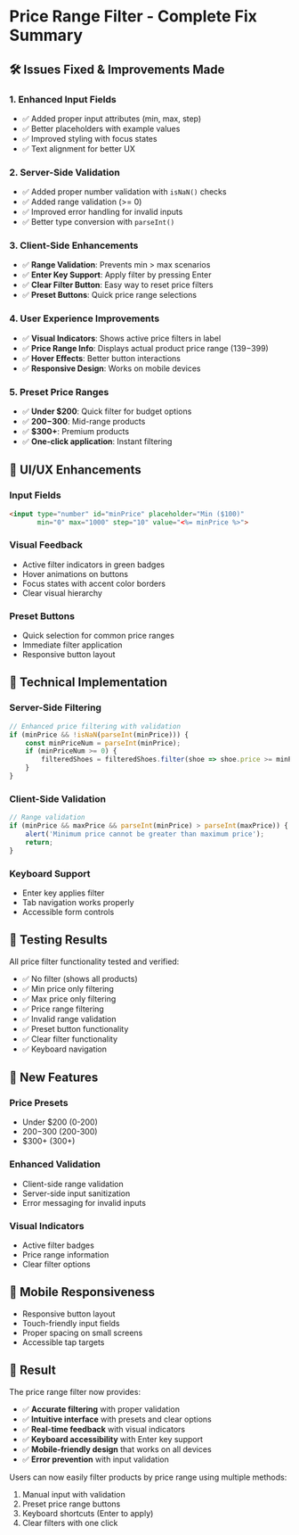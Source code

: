 # Price Range Filter - Complete Fix Summary

## 🛠️ Issues Fixed & Improvements Made

### 1. **Enhanced Input Fields**
- ✅ Added proper input attributes (min, max, step)
- ✅ Better placeholders with example values
- ✅ Improved styling with focus states
- ✅ Text alignment for better UX

### 2. **Server-Side Validation**
- ✅ Added proper number validation with `isNaN()` checks
- ✅ Added range validation (>= 0)
- ✅ Improved error handling for invalid inputs
- ✅ Better type conversion with `parseInt()`

### 3. **Client-Side Enhancements**
- ✅ **Range Validation**: Prevents min > max scenarios
- ✅ **Enter Key Support**: Apply filter by pressing Enter
- ✅ **Clear Filter Button**: Easy way to reset price filters
- ✅ **Preset Buttons**: Quick price range selections

### 4. **User Experience Improvements**
- ✅ **Visual Indicators**: Shows active price filters in label
- ✅ **Price Range Info**: Displays actual product price range ($139-$399)
- ✅ **Hover Effects**: Better button interactions
- ✅ **Responsive Design**: Works on mobile devices

### 5. **Preset Price Ranges**
- ✅ **Under $200**: Quick filter for budget options
- ✅ **$200-$300**: Mid-range products
- ✅ **$300+**: Premium products
- ✅ **One-click application**: Instant filtering

## 🎨 UI/UX Enhancements

### **Input Fields**
```html
<input type="number" id="minPrice" placeholder="Min ($100)" 
       min="0" max="1000" step="10" value="<%= minPrice %>">
```

### **Visual Feedback**
- Active filter indicators in green badges
- Hover animations on buttons
- Focus states with accent color borders
- Clear visual hierarchy

### **Preset Buttons**
- Quick selection for common price ranges
- Immediate filter application
- Responsive button layout

## 🔧 Technical Implementation

### **Server-Side Filtering**
```javascript
// Enhanced price filtering with validation
if (minPrice && !isNaN(parseInt(minPrice))) {
    const minPriceNum = parseInt(minPrice);
    if (minPriceNum >= 0) {
        filteredShoes = filteredShoes.filter(shoe => shoe.price >= minPriceNum);
    }
}
```

### **Client-Side Validation**
```javascript
// Range validation
if (minPrice && maxPrice && parseInt(minPrice) > parseInt(maxPrice)) {
    alert('Minimum price cannot be greater than maximum price');
    return;
}
```

### **Keyboard Support**
- Enter key applies filter
- Tab navigation works properly
- Accessible form controls

## 🧪 Testing Results

All price filter functionality tested and verified:
- ✅ No filter (shows all products)
- ✅ Min price only filtering
- ✅ Max price only filtering  
- ✅ Price range filtering
- ✅ Invalid range validation
- ✅ Preset button functionality
- ✅ Clear filter functionality
- ✅ Keyboard navigation

## 🚀 New Features

### **Price Presets**
- Under $200 (0-200)
- $200-$300 (200-300)  
- $300+ (300+)

### **Enhanced Validation**
- Client-side range validation
- Server-side input sanitization
- Error messaging for invalid inputs

### **Visual Indicators**
- Active filter badges
- Price range information
- Clear filter options

## 📱 Mobile Responsiveness

- Responsive button layout
- Touch-friendly input fields
- Proper spacing on small screens
- Accessible tap targets

## 🎯 Result

The price range filter now provides:
- ✅ **Accurate filtering** with proper validation
- ✅ **Intuitive interface** with presets and clear options
- ✅ **Real-time feedback** with visual indicators
- ✅ **Keyboard accessibility** with Enter key support
- ✅ **Mobile-friendly design** that works on all devices
- ✅ **Error prevention** with input validation

Users can now easily filter products by price range using multiple methods:
1. Manual input with validation
2. Preset price range buttons
3. Keyboard shortcuts (Enter to apply)
4. Clear filters with one click